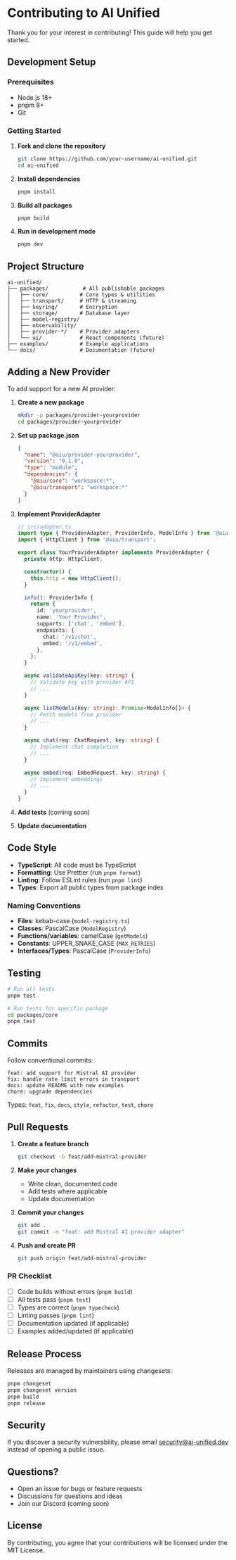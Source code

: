 # Contributing to AI Unified

Thank you for your interest in contributing! This guide will help you get started.

## Development Setup

### Prerequisites

- Node.js 18+
- pnpm 8+
- Git

### Getting Started

1. **Fork and clone the repository**

   ```bash
   git clone https://github.com/your-username/ai-unified.git
   cd ai-unified
   ```

2. **Install dependencies**

   ```bash
   pnpm install
   ```

3. **Build all packages**

   ```bash
   pnpm build
   ```

4. **Run in development mode**
   ```bash
   pnpm dev
   ```

## Project Structure

```
ai-unified/
├── packages/           # All publishable packages
│   ├── core/          # Core types & utilities
│   ├── transport/     # HTTP & streaming
│   ├── keyring/       # Encryption
│   ├── storage/       # Database layer
│   ├── model-registry/
│   ├── observability/
│   ├── provider-*/    # Provider adapters
│   └── ui/            # React components (future)
├── examples/          # Example applications
└── docs/              # Documentation (future)
```

## Adding a New Provider

To add support for a new AI provider:

1. **Create a new package**

   ```bash
   mkdir -p packages/provider-yourprovider
   cd packages/provider-yourprovider
   ```

2. **Set up package.json**

   ```json
   {
     "name": "@aiu/provider-yourprovider",
     "version": "0.1.0",
     "type": "module",
     "dependencies": {
       "@aiu/core": "workspace:*",
       "@aiu/transport": "workspace:*"
     }
   }
   ```

3. **Implement ProviderAdapter**

   ```typescript
   // src/adapter.ts
   import type { ProviderAdapter, ProviderInfo, ModelInfo } from '@aiu/core';
   import { HttpClient } from '@aiu/transport';

   export class YourProviderAdapter implements ProviderAdapter {
     private http: HttpClient;

     constructor() {
       this.http = new HttpClient();
     }

     info(): ProviderInfo {
       return {
         id: 'yourprovider',
         name: 'Your Provider',
         supports: ['chat', 'embed'],
         endpoints: {
           chat: '/v1/chat',
           embed: '/v1/embed',
         },
       };
     }

     async validateApiKey(key: string) {
       // Validate key with provider API
       // ...
     }

     async listModels(key: string): Promise<ModelInfo[]> {
       // Fetch models from provider
       // ...
     }

     async chat(req: ChatRequest, key: string) {
       // Implement chat completion
       // ...
     }

     async embed(req: EmbedRequest, key: string) {
       // Implement embeddings
       // ...
     }
   }
   ```

4. **Add tests** (coming soon)

5. **Update documentation**

## Code Style

- **TypeScript**: All code must be TypeScript
- **Formatting**: Use Prettier (run `pnpm format`)
- **Linting**: Follow ESLint rules (run `pnpm lint`)
- **Types**: Export all public types from package index

### Naming Conventions

- **Files**: kebab-case (`model-registry.ts`)
- **Classes**: PascalCase (`ModelRegistry`)
- **Functions/variables**: camelCase (`getModels`)
- **Constants**: UPPER_SNAKE_CASE (`MAX_RETRIES`)
- **Interfaces/Types**: PascalCase (`ProviderInfo`)

## Testing

```bash
# Run all tests
pnpm test

# Run tests for specific package
cd packages/core
pnpm test
```

## Commits

Follow conventional commits:

```
feat: add support for Mistral AI provider
fix: handle rate limit errors in transport
docs: update README with new examples
chore: upgrade dependencies
```

Types: `feat`, `fix`, `docs`, `style`, `refactor`, `test`, `chore`

## Pull Requests

1. **Create a feature branch**

   ```bash
   git checkout -b feat/add-mistral-provider
   ```

2. **Make your changes**

   - Write clean, documented code
   - Add tests where applicable
   - Update documentation

3. **Commit your changes**

   ```bash
   git add .
   git commit -m "feat: add Mistral AI provider adapter"
   ```

4. **Push and create PR**
   ```bash
   git push origin feat/add-mistral-provider
   ```

### PR Checklist

- [ ] Code builds without errors (`pnpm build`)
- [ ] All tests pass (`pnpm test`)
- [ ] Types are correct (`pnpm typecheck`)
- [ ] Linting passes (`pnpm lint`)
- [ ] Documentation updated (if applicable)
- [ ] Examples added/updated (if applicable)

## Release Process

Releases are managed by maintainers using changesets:

```bash
pnpm changeset
pnpm changeset version
pnpm build
pnpm release
```

## Security

If you discover a security vulnerability, please email security@ai-unified.dev instead of opening a public issue.

## Questions?

- Open an issue for bugs or feature requests
- Discussions for questions and ideas
- Join our Discord (coming soon)

## License

By contributing, you agree that your contributions will be licensed under the MIT License.
